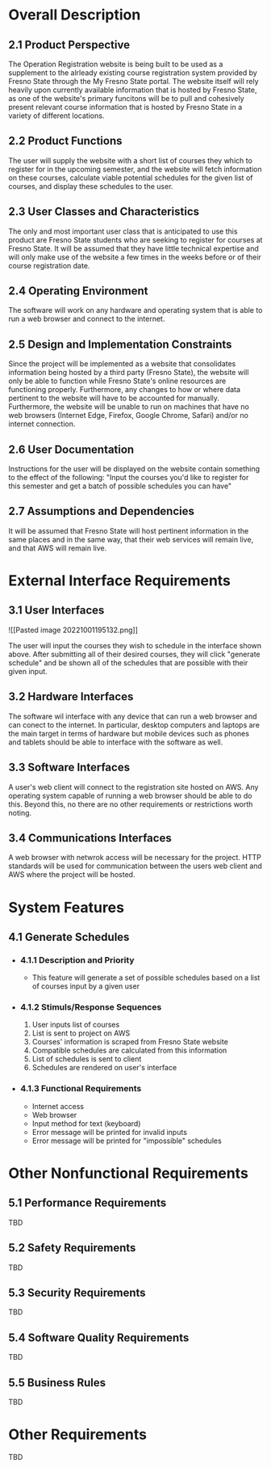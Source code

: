 # Overall Description
## 2.1 Product Perspective
The Operation Registration website is being built to be used as a supplement to the alrleady existing course registration system provided by Fresno State through the My Fresno State portal. The website itself will rely heavily upon currently available information that is hosted by Fresno State, as one of the website's primary funcitons will be to pull and cohesively present relevant course information that is hosted by Fresno State in a variety of different locations.

## 2.2 Product Functions
The user will supply the website with a short list of courses they which to register for in the upcoming semester, and the website will fetch information on these courses, calculate viable potential schedules for the given list of courses, and display these schedules to the user.

## 2.3 User Classes and Characteristics
The only and most important user class that is anticipated to use this product are Fresno State students who are seeking to register for courses at Fresno State. It will be assumed that they have little technical expertise and will only make use of the website a few times in the weeks before or of their course registration date.

## 2.4 Operating Environment
The software will work on any hardware and operating system that is able to run a web browser and connect to the internet.

## 2.5 Design and Implementation Constraints
Since the project will be implemented as a website that consolidates information being hosted by a third party (Fresno State), the website will only be able to function while Fresno State's online resources are functioning properly. Furthermore, any changes to how or where data pertinent to the website will have to be accounted for manually. Furthermore, the website will be unable to run on machines that have no web browsers (Internet Edge, Firefox, Google Chrome, Safari) and/or no internet connection.

## 2.6 User Documentation
Instructions for the user will be displayed on the website contain something to the effect of the following: "Input the courses you'd like to register for this semester and get a batch of possible schedules you can have"

## 2.7 Assumptions and Dependencies
It will be assumed that Fresno State will host pertinent information in the same places and in the same way, that their web services will remain live, and that AWS will remain live.

# External Interface Requirements
## 3.1 User Interfaces
![[Pasted image 20221001195132.png]]

The user will input the courses they wish to schedule in the interface shown above. After submitting all of their desired courses, they will click "generate schedule" and be shown all of the schedules that are possible with their given input. 

## 3.2 Hardware Interfaces
The software wil interface with any device that can run a web browser and can conect to the internet. In particular, desktop computers and laptops are the main target in terms of hardware but mobile devices such as phones and tablets should be able to interface with the software as well.

## 3.3 Software Interfaces
A user's web client will connect to the registration site hosted on AWS. Any operating system capable of running a web browser should be able to do this. Beyond this, no there are no other requirements or restrictions worth noting.

## 3.4 Communications Interfaces
A web browser with netwrok access will be necessary for the project. HTTP standards will be used for communication between the users web client and AWS where the project will be hosted. 

# System Features
## 4.1 Generate Schedules
- ### 4.1.1 Description and Priority
	- This feature will generate a set of possible schedules based on a list of courses input by a given user
- ### 4.1.2 Stimuls/Response Sequences
	1) User inputs list of courses
	2) List is sent to project on AWS
	3) Courses' information is scraped from Fresno State website
	4) Compatible schedules are calculated from this information
	5) List of schedules is sent to client
	6) Schedules are rendered on user's interface
- ### 4.1.3 Functional Requirements
	- Internet access
	- Web browser
	- Input method for text (keyboard)
	- Error message will be printed for invalid inputs
	- Error message will be printed for "impossible" schedules

# Other Nonfunctional Requirements
## 5.1 Performance Requirements
TBD
## 5.2 Safety Requirements
TBD
## 5.3 Security Requirements
TBD
## 5.4 Software Quality Requirements
TBD
## 5.5 Business Rules
TBD

# Other Requirements
TBD

